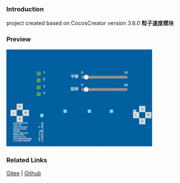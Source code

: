 ### Introduction

project created based on CocosCreator version 3.6.0 **粒子速度模块** 

### Preview
![image](../../../gif/202203/2022030545.gif)

### Related Links
[Gitee](https://gitee.com/mirrors_cocos-creator/test-cases-3d/blob/v3.0/assets/cases/particle) | [Github](https://github.com/cocos-creator/test-cases-3d/blob/v3.0/assets/cases/particle)